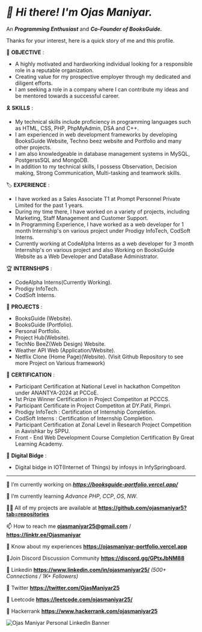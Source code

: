 # ***👋 Hi there! I'm Ojas Maniyar.***

An ***Programming Enthusiast*** and ***Co-Founder of BooksGuide.***

Thanks for your interest, here is a quick story of me and this profile.


🎯 **OBJECTIVE** :
- A highly motivated and hardworking individual looking for a responsible role in a reputable organization.
- Creating value for my prospective employer through my dedicated and diligent efforts.
- I am seeking a role in a company where I can contribute my ideas and be mentored towards a successful career.


🎗️ **SKILLS** :
- My technical skills include proficiency in programming languages such as HTML, CSS, PHP, PhpMyAdmin, DSA and C++.
-  I am experienced in web development frameworks by developing BooksGuide Website, Techno beez website and Portfolio and many other projects.
-   I am also knowledgeable in database management systems in MySQL, PostgerssSQL and MongoDB.
-    In addition to my technical skills, I possess Observation, Decision making, Strong Communication, Multi-tasking and teamwork skills.


🏷️ **EXPERIENCE** :
- I have worked as a Sales Associate T1 at Prompt Personnel Private Limited for the past 1 years.
-  During my time there, I have worked on a variety of projects, including Marketing, Staff Management and Customer Support.
-   In Programming Experience, I have worked as a web developer for 1 month Internship's on various project under Prodigy InfoTech, CodSoft Interns.
-    Currently working at CodeAlpha Interns as a web developer for 3 month Internship's on various project and also Working on BooksGuide Website as a Web Developer and DataBase Administrator.

🏆 **INTERNSHIPS** : 
- CodeAlpha Interns(Currently Working).
- Prodigy InfoTech.
- CodSoft Interns.


🔎 **PROJECTS** :
- BooksGuide (Website).
- BooksGuide (Portfolio).
- Personal Portfolio.
- Project Hub(Website).
- TechNo BeeZ(Web Design) Website.
- Weather API Web (Application/Website).
- Netflix Clone (Home Page)(Website).
(Visit Github Repository to see more Project on Various framework)


📣 **CERTIFICATION** : 
- Participant Certification at National Level in hackathon Competiton under ANANTYA-2024 at PCCoE.
- 1st Prize Winner Certification in Project Competiton at PCCCS.
- Participant Certificate in Project Competiton at DY.Patil, Pimpri.
- Prodigy InfoTech : Certification of Internship Completion.
- CodSoft Interns : Certification of Internship Completion.
- Participant Certification at Zonal Level in Research Project Competition in Aavishkar by SPPU.
- Front - End Web Development Course Completion Certification By Great Learning Academy.


🥇 **Digital Bidge** : 
- Digital bidge in IOT(Internet of Things) by infosys in InfySpringboard.


------------------------------------------------------------------------------------------------------------------

🔭 I’m currently working on ***https://booksguide-portfolio.vercel.app/***

🌱 I’m currently learning *Advance PHP*, *CCP*, *OS*, *NW*.

👨‍💻 All of my projects are available at **https://github.com/ojasmaniyar5?tab=repositories**

📫 How to reach me **ojasmaniyar25@gmail.com** / **https://linktr.ee/Ojasmaniyar**

📄 Know about my experiences **https://ojasmaniyar-portfolio.vercel.app**

📡Join Discord Discussion Community **https://discord.gg/GPtxJbNM88**

🔗 Linkedin **https://www.linkedin.com/in/ojasmaniyar25/**  *(500+ Connections / 1K+ Followers)*

🔗 Twitter **https://twitter.com/OjasManiyar25**

🔗 Leetcode **https://leetcode.com/ojasmaniyar25/**

🔗 Hackerrank **https://www.hackerrank.com/ojasmaniyar25**

<!---
ojasmaniyar5/ojasmaniyar5 is a ✨ special ✨ repository because its `README.md` (this file) appears on your GitHub profile.
You can click the Preview link to take a look at your changes.
--->
![Ojas Maniyar Personal LinkedIn Banner](https://github.com/ojasmaniyar5/ojasmaniyar5/assets/150362990/22f46582-fd8d-4a7c-9961-ef853309f603)

